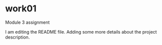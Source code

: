 # work01
Module 3 assignment

I am editing the README file. Adding some more details about the project description.
